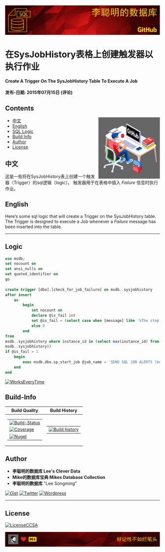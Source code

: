 ![CLEVER DATA GIT REPO](https://raw.githubusercontent.com/LiCongMingDeShujuku/git-resources/master/0-clever-data-github.png "李聪明的数据库")

# 在SysJobHistory表格上创建触发器以执行作业
#### Create A Trigger On The SysJobHistory Table To Execute A Job
**发布-日期: 2015年07月15日 (评论)**

## Contents

<img align="right" width="200" height="200" src="https://github.com/LiCongMingDeShujuku/git-resources/blob/master/images/li-congming-software-engineer-200x200r.png">

- [中文](#中文)
- [English](#English)
- [SQL Logic](#Logic)
- [Build Info](#Build-Info)
- [Author](#Author)
- [License](#License) 


## 中文
这是一些将在SysJobHistory表上创建一个触发器（Trigger）的sql逻辑（logic）。 触发器用于在表格中插入 *Failure* 信息时执行作业。

## English
Here’s some sql logic that will create a Trigger on the SysJobHistory table. The Trigger is designed to execute a Job whenever a *Failure* message has been inserted into the table.

---
## Logic
```SQL
use msdb;
set nocount on
set ansi_nulls on
set quoted_identifier on
go

create trigger [dbo].[check_for_job_failure] on msdb..sysjobhistory
after insert
	as
		begin
			set nocount on
			declare @is_fail int
			set @is_fail = (select case when [message] like '%The step failed%' then 1
			else 0 
		end 
from 
msdb..sysjobhistory where instance_id in (select max(instance_id) from
msdb..sysjobhistory))
if @is_fail = 1
	begin
		exec msdb.dbo.sp_start_job @job_name = 'SEND SQL JOB ALERTS (beta)'
	end
end

```



[![WorksEveryTime](https://forthebadge.com/images/badges/60-percent-of-the-time-works-every-time.svg)](https://shitday.de/)

## Build-Info

| Build Quality | Build History |
|--|--|
|<table><tr><td>[![Build-Status](https://ci.appveyor.com/api/projects/status/pjxh5g91jpbh7t84?svg?style=flat-square)](#)</td></tr><tr><td>[![Coverage](https://coveralls.io/repos/github/tygerbytes/ResourceFitness/badge.svg?style=flat-square)](#)</td></tr><tr><td>[![Nuget](https://img.shields.io/nuget/v/TW.Resfit.Core.svg?style=flat-square)](#)</td></tr></table>|<table><tr><td>[![Build history](https://buildstats.info/appveyor/chart/tygerbytes/resourcefitness)](#)</td></tr></table>|

## Author

- **李聪明的数据库 Lee's Clever Data**
- **Mike的数据库宝典 Mikes Database Collection**
- **李聪明的数据库** "Lee Songming"

[![Gist](https://img.shields.io/badge/Gist-李聪明的数据库-<COLOR>.svg)](https://gist.github.com/congmingshuju)
[![Twitter](https://img.shields.io/badge/Twitter-mike的数据库宝典-<COLOR>.svg)](https://twitter.com/mikesdatawork?lang=en)
[![Wordpress](https://img.shields.io/badge/Wordpress-mike的数据库宝典-<COLOR>.svg)](https://mikesdatawork.wordpress.com/)

---
## License
[![LicenseCCSA](https://img.shields.io/badge/License-CreativeCommonsSA-<COLOR>.svg)](https://creativecommons.org/share-your-work/licensing-types-examples/)

![Lee Songming](https://raw.githubusercontent.com/LiCongMingDeShujuku/git-resources/master/1-clever-data-github.png "李聪明的数据库")

